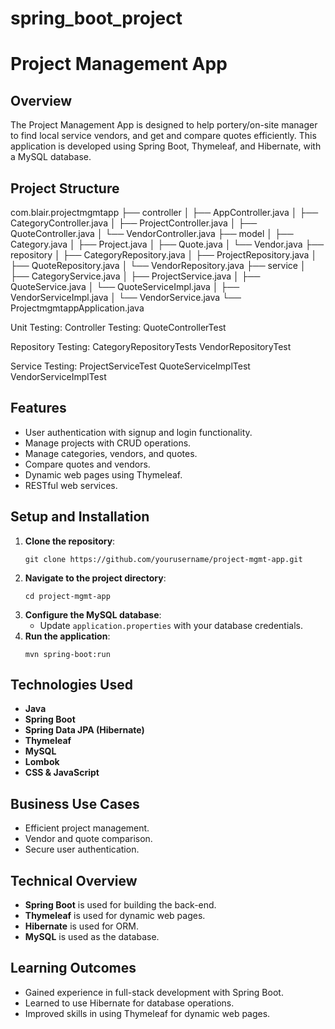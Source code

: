 # spring_boot_project
# Project Management App

## Overview
The Project Management App is designed to help portery/on-site manager to find local service vendors, and get and compare quotes efficiently. This application is developed using Spring Boot, Thymeleaf, and Hibernate, with a MySQL database.

## Project Structure

com.blair.projectmgmtapp
├── controller
│ ├── AppController.java
│ ├── CategoryController.java
│ ├── ProjectController.java
│ ├── QuoteController.java
│ └── VendorController.java
├── model
│ ├── Category.java
│ ├── Project.java
│ ├── Quote.java
│ └── Vendor.java
├── repository
│ ├── CategoryRepository.java
│ ├── ProjectRepository.java
│ ├── QuoteRepository.java
│ └── VendorRepository.java
├── service
│ ├── CategoryService.java
│ ├── ProjectService.java
│ ├── QuoteService.java
│ └── QuoteServiceImpl.java
│ ├── VendorServiceImpl.java
│ └── VendorService.java
└── ProjectmgmtappApplication.java

Unit Testing:
Controller Testing:
QuoteControllerTest

Repository Testing:
CategoryRepositoryTests
VendorRepositoryTest

Service Testing:
ProjectServiceTest
QuoteServiceImplTest
VendorServiceImplTest

## Features
- User authentication with signup and login functionality.
- Manage projects with CRUD operations.
- Manage categories, vendors, and quotes.
- Compare quotes and vendors.
- Dynamic web pages using Thymeleaf.
- RESTful web services.

## Setup and Installation
1. **Clone the repository**:
    ```
    git clone https://github.com/yourusername/project-mgmt-app.git
    ```
2. **Navigate to the project directory**:
    ```
    cd project-mgmt-app
    ```
3. **Configure the MySQL database**:
    - Update `application.properties` with your database credentials.
4. **Run the application**:
    ```
    mvn spring-boot:run
    ```

## Technologies Used
- **Java**
- **Spring Boot**
- **Spring Data JPA (Hibernate)**
- **Thymeleaf**
- **MySQL**
- **Lombok**
- **CSS & JavaScript**

## Business Use Cases
- Efficient project management.
- Vendor and quote comparison.
- Secure user authentication.

## Technical Overview
- **Spring Boot** is used for building the back-end.
- **Thymeleaf** is used for dynamic web pages.
- **Hibernate** is used for ORM.
- **MySQL** is used as the database.

## Learning Outcomes
- Gained experience in full-stack development with Spring Boot.
- Learned to use Hibernate for database operations.
- Improved skills in using Thymeleaf for dynamic web pages.





